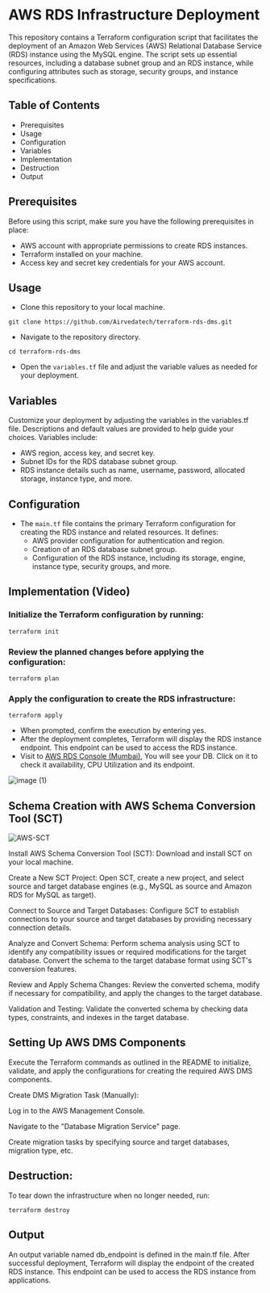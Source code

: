 # AWS RDS Infrastructure Deployment

This repository contains a Terraform configuration script that facilitates the deployment of an Amazon Web Services (AWS) Relational Database Service (RDS) instance using the MySQL engine. The script sets up essential resources, including a database subnet group and an RDS instance, while configuring attributes such as storage, security groups, and instance specifications.

## Table of Contents
- Prerequisites
- Usage
- Configuration
- Variables
- Implementation
- Destruction
- Output

## Prerequisites

Before using this script, make sure you have the following prerequisites in place:

- AWS account with appropriate permissions to create RDS instances.
- Terraform installed on your machine.
- Access key and secret key credentials for your AWS account.

## Usage

- Clone this repository to your local machine.
```
git clone https://github.com/Airvedatech/terraform-rds-dms.git
```

- Navigate to the repository directory.
```
cd terraform-rds-dms
```

- Open the `variables.tf` file and adjust the variable values as needed for your deployment.

## Variables

Customize your deployment by adjusting the variables in the variables.tf file. Descriptions and default values are provided to help guide your choices. Variables include:
- AWS region, access key, and secret key.
- Subnet IDs for the RDS database subnet group.
- RDS instance details such as name, username, password, allocated storage, instance type, and more.

## Configuration

- The `main.tf` file contains the primary Terraform configuration for creating the RDS instance and related resources. It defines:
  - AWS provider configuration for authentication and region.
  - Creation of an RDS database subnet group.
  - Configuration of the RDS instance, including its storage, engine, instance type, security groups, and more.

## Implementation (Video)

### Initialize the Terraform configuration by running:
```
terraform init
```

### Review the planned changes before applying the configuration:
```
terraform plan
````

### Apply the configuration to create the RDS infrastructure:
```
terraform apply
```
- When prompted, confirm the execution by entering yes.
- After the deployment completes, Terraform will display the RDS instance endpoint. This endpoint can be used to access the RDS instance.
- Visit to [AWS RDS Console (Mumbai)](https://ap-south-1.console.aws.amazon.com/rds/home?region=ap-south-1#database:id=new-mysql-rds-rds;is-cluster=false), You will see your DB. Click on it to check it availability, CPU Utilization and its endpoint.

![image (1)](https://github.com/Airvedatech/terraform-rds-dms/assets/111087144/cef97fa4-233f-49e9-9b95-7bc9a3a6d366)


## Schema Creation with AWS Schema Conversion Tool (SCT)

![AWS-SCT](https://github.com/AnilMishraKv/aws-rds-dms-terraform/assets/111087144/6b1e2161-e7ef-4173-b3ac-c61aa29108cd)

Install AWS Schema Conversion Tool (SCT): Download and install SCT on your local machine.

Create a New SCT Project: Open SCT, create a new project, and select source and target database engines (e.g., MySQL as source and Amazon RDS for MySQL as target).

Connect to Source and Target Databases: Configure SCT to establish connections to your source and target databases by providing necessary connection details.

Analyze and Convert Schema: Perform schema analysis using SCT to identify any compatibility issues or required modifications for the target database. Convert the schema to the target database format using SCT's conversion features.

Review and Apply Schema Changes: Review the converted schema, modify if necessary for compatibility, and apply the changes to the target database.

Validation and Testing: Validate the converted schema by checking data types, constraints, and indexes in the target database.

## Setting Up AWS DMS Components

Execute the Terraform commands as outlined in the README to initialize, validate, and apply the configurations for creating the required AWS DMS components.

Create DMS Migration Task (Manually):

Log in to the AWS Management Console.

Navigate to the "Database Migration Service" page.

Create migration tasks by specifying source and target databases, migration type, etc.

## Destruction:

To tear down the infrastructure when no longer needed, run:
```
terraform destroy
```

## Output

An output variable named db_endpoint is defined in the main.tf file. After successful deployment, Terraform will display the endpoint of the created RDS instance. This endpoint can be used to access the RDS instance from applications.
